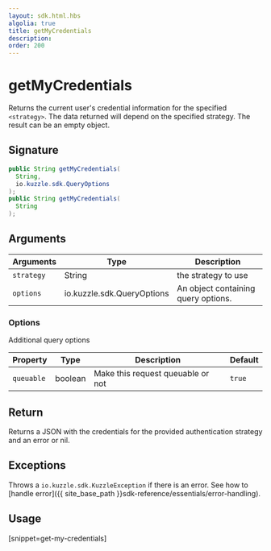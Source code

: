 ```yaml
---
layout: sdk.html.hbs
algolia: true
title: getMyCredentials
description:
order: 200
---
```


# getMyCredentials

Returns the current user's credential information for the specified `<strategy>`. The data returned will depend on the specified strategy. The result can be an empty object.

## Signature

```java
public String getMyCredentials(
  String,
  io.kuzzle.sdk.QueryOptions
);
public String getMyCredentials(
  String
);
```

## Arguments

| Arguments    | Type    | Description
|--------------|---------|-------------
| `strategy` | String | the strategy to use
| `options`  | io.kuzzle.sdk.QueryOptions    | An object containing query options.

### **Options**

Additional query options

| Property     | Type    | Description                       | Default |
| ---------- | ------- | --------------------------------- | ------- |
| `queuable` | boolean | Make this request queuable or not | `true`  |

## Return

Returns a JSON with the credentials for the provided authentication strategy and an error or nil.


## Exceptions

Throws a `io.kuzzle.sdk.KuzzleException` if there is an error. See how to [handle error]({{ site_base_path }}sdk-reference/essentials/error-handling).

## Usage

[snippet=get-my-credentials]
